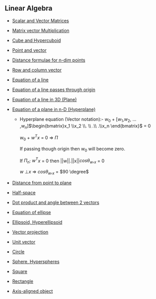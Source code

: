 ## Linear Algebra

* [Scalar and Vector Matrices](https://hadrienj.github.io/posts/Deep-Learning-Book-Series-2.1-Scalars-Vectors-Matrices-and-Tensors/)
* [Matrix vector Multiplication](https://mathinsight.org/matrix_vector_multiplication)
* [Cube and Hypercuboid](https://cbrghostrider.wordpress.com/2015/06/27/walks-in-a-hypercuboid/)
* [Point and vector](http://geomalgorithms.com/points_and_vectors.html)
* [Distance formulae for n-dim points](https://hlab.stanford.edu/brian/euclidean_distance_in.html)
* [Row and column vector](https://en.wikipedia.org/wiki/Row_and_column_vectors)
* [Equation of a line](http://zonalandeducation.com/mmts/functionInstitute/linearFunctions/newLgf/lgf0.php)
* [Equation of a line passes through origin](https://www.quora.com/What-is-an-equation-of-a-line-which-passes-through-the-origin)
* [Equation of a line in 3D (Plane)](https://math.stackexchange.com/questions/404440/what-is-the-equation-for-a-3d-line)
* [Equation of a plane in n-D (Hyperplane)](https://www.quora.com/What-defines-a-hyperplane)
  * Hyperplane equation (Vector notation):- $w_0$ + [$w_1$,$w_2$,  ...  ,$w_n$]$\begin{bmatrix}x_1 \\x_2 \\. \\ .\\ .\\x_n \end{bmatrix}$ = 0
    
    $w_0$ + $w^T$$x$ = 0 $\Rightarrow$ $\Pi$

    If passing though origin then $w_0$ will become zero.

    If $\Pi_n$: $w^T$$x$ = 0 then $||$w$||$.$||$x$||$$cos \theta_w,_x$ = 0
    
    $w$ $\perp$$x$ $\Rightarrow$ $cos \theta_w,_x$ = $90 \degree$

* [Distance from point to plane](https://en.wikipedia.org/wiki/Distance_from_a_point_to_a_plane)
* [Half-space](https://en.wikipedia.org/wiki/Half-space_(geometry))
* [Dot product and angle between 2 vectors](https://en.wikipedia.org/wiki/Dot_product)
* [Equation of ellipse](https://en.wikipedia.org/wiki/Ellipse)
* [Ellipsoid, Hyperellipsoid](https://en.wikipedia.org/wiki/Ellipsoid)
* [Vector projection](https://en.wikipedia.org/wiki/Vector_projection)
* [Unit vector](https://en.wikipedia.org/wiki/Unit_vector)
* [Circle](https://en.wikipedia.org/wiki/Circle)
* [Sphere, Hyperspheres](https://en.wikipedia.org/wiki/Sphere)
* [Square](https://en.wikipedia.org/wiki/Square)
* [Rectangle](https://en.wikipedia.org/wiki/Rectangle)
* [Axis-aligned object](https://en.wikipedia.org/wiki/Axis-aligned_object)
